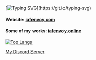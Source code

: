 [![Typing SVG](https://readme-typing-svg.demolab.com/?lines=A+CSharp+Java+Javascript+developer.)](https://git.io/typing-svg)

#### Website: [iafenvoy.com](https://www.iafenvoy.com)

#### Some of my works: [iafenvoy.online](https://www.iafenvoy.online)

[![Top Langs](https://github-readme-stats.vercel.app/api/top-langs/?username=IAFEnvoy&size_weight=0.5&count_weight=0.5&langs_count=10&hide=ShaderLab,NSIS,HLSL,SCSS,Objective-C,BatchFile&layout=compact)](https://github.com/anuraghazra/github-readme-stats)

[My Discord Server](https://discord.gg/NDzz2upqAk)
